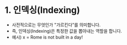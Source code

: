# __1. 인덱싱(Indexing)__

  - 사전적으로는 무엇인가 "가르킨다"를 의미합니다. 
  - 즉, 인덱싱(Indexing)은 특정한 값을 뽑아내는 역할을 합니다.
  - 예시) 
   x = Rome is not built in a day!
